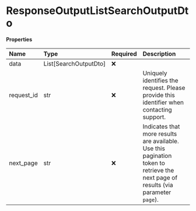 # ResponseOutputListSearchOutputDto

**Properties**

| Name       | Type                  | Required | Description                                                                                                                       |
| :--------- | :-------------------- | :------- | :-------------------------------------------------------------------------------------------------------------------------------- |
| data       | List[SearchOutputDto] | ❌       |                                                                                                                                   |
| request_id | str                   | ❌       | Uniquely identifies the request. Please provide this identifier when contacting support.                                          |
| next_page  | str                   | ❌       | Indicates that more results are available. Use this pagination token to retrieve the next page of results (via parameter `page`). |

<!-- This file was generated by liblab | https://liblab.com/ -->
